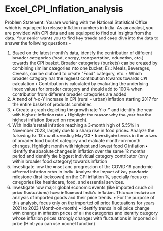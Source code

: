 # Excel_CPI_Inflation_analysis
Problem Statement:
You are working with the National Statistical Office which is equipped to release inflation numbers in India. As an analyst, you are provided with CPI data and are equipped to find out insights from the data. Your senior wants you to find key trends and deep dive into the data to answer the following questions -
1. Based on the latest month's data, identify the contribution of different broader categories (food, energy, transportation, education, etc.) towards the CPI basket. Broader categories (buckets) can be created by combining similar categories into one bucket; Ex.: Meals, Beverages, Cereals, can be clubbed to create "Food" category, etc.
• Which broader category has the highest contribution towards towards CPI calculation
• Contribution is calculated by evaluating the underlying index values for broader category and should add to 100% when contribution from different broader categories are added.
2. A trend of Y-o-Y increase in CPI (rural + urban) inflation starting 2017 for the entire basket of products combined.
3. • Create a graph depicting the growth rate Y-o-Y and identify the year with highest inflation rate
• Highlight the reason why the year has the highest inflation (based on research).
3. With India's retail inflation reaching a 3-month high of 5.55% in November 2023, largely due to a sharp rise in food prices. Analyze the following for 12 months ending May'23
• Investigate trends in the prices of broader food bucket category and evaluate month-on-month changes. Highlight month with highest and lowest food
O
inflation
• Identify the absolute changes in inflation over the same 12 months period and identify the biggest individual category contributor (only within broader food category) towards inflation
4. Investigate how the onset and progression of the COVID-19 pandemic affected inflation rates in India. Analyze the Impact of key pandemic milestone (first lockdown) on the CPI inflation %, specially focus on categories like healthcare, food, and essential services.
5. Investigate how major global economic events (like imported crude oil price fluctuations) have influenced India's inflation. This can include an analysis of imported goods and their price trends.
• For the purpose of this analysis, focus only on the imported oil price fluctuations for years 2021 to 2023 (Month-on-month)
• Identify trends in oil price change with change in inflation prices of all the categories and identify category whose inflation prices strongly changes with fluctuations in imported oil price (Hint: you can use =correl function)
